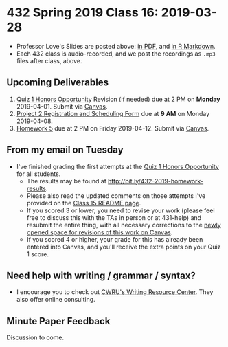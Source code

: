 # 432 Spring 2019 Class 16: 2019-03-28

- Professor Love's Slides are posted above: [in PDF](https://github.com/THOMASELOVE/2019-432/blob/master/slides/class16/432_2019_slides16.pdf), and [in R Markdown](https://github.com/THOMASELOVE/2019-432/blob/master/slides/class16/432_2019_slides16.Rmd). 
- Each 432 class is audio-recorded, and we post the recordings as `.mp3` files after class, above.

## Upcoming Deliverables

1. [Quiz 1 Honors Opportunity](https://github.com/THOMASELOVE/2019-432/blob/master/quizzes/quiz1_honors/README.md) Revision (if needed) due at 2 PM on **Monday** 2019-04-01. Submit via [Canvas](https://canvas.case.edu/).
2. [Project 2 Registration and Scheduling Form](http://bit.ly/432-2019-project2-registration) due at **9 AM** on Monday 2019-04-08.
3. [Homework 5](https://github.com/THOMASELOVE/2019-432/tree/master/homework/homework5) due at 2 PM on Friday 2019-04-12. Submit via [Canvas](https://canvas.case.edu/).

## From my email on Tuesday

- I've finished grading the first attempts at the [Quiz 1 Honors Opportunity](https://github.com/THOMASELOVE/2019-432/blob/master/quizzes/quiz1_honors/README.md) for all students. 
    - The results may be found at http://bit.ly/432-2019-homework-results. 
    - Please also read the updated comments on those attempts I've provided on the [Class 15 README page](https://github.com/THOMASELOVE/2019-432/blob/master/slides/class15/README.md). 
    - If you scored 3 or lower, you need to revise your work (please feel free to discuss this with the TAs in person or at 431-help) and resubmit the entire thing, with all necessary corrections to the [newly opened space for revisions of this work on Canvas](https://canvas.case.edu/). 
    - If you scored 4 or higher, your grade for this has already been entered into Canvas, and you'll receive the extra points on your Quiz 1 score.

## Need help with writing / grammar / syntax?

- I encourage you to check out [CWRU's Writing Resource Center](https://writingcenter.case.edu/). They also offer online consulting.

## Minute Paper Feedback

Discussion to come.

